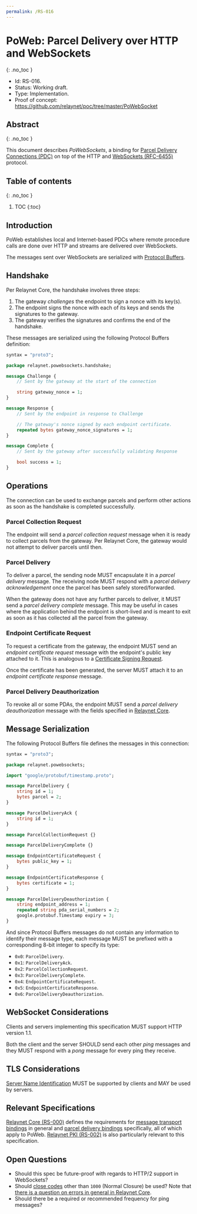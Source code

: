 ```yaml
---
permalink: /RS-016
---
```

# PoWeb: Parcel Delivery over HTTP and WebSockets
{: .no_toc }

- Id: RS-016.
- Status: Working draft.
- Type: Implementation.
- Proof of concept: https://github.com/relaynet/poc/tree/master/PoWebSocket

## Abstract
{: .no_toc }

This document describes _PoWebSockets_, a binding for [Parcel Delivery Connections (PDC)](rs000-core.md#parcel-delivery-binding) on top of the HTTP and [WebSockets (RFC-6455)](https://tools.ietf.org/html/rfc6455) protocol.

## Table of contents
{: .no_toc }

1. TOC
{:toc}

## Introduction

PoWeb establishes local and Internet-based PDCs where remote procedure calls are done over HTTP and streams are delivered over WebSockets.

The messages sent over WebSockets are serialized with [Protocol Buffers](https://developers.google.com/protocol-buffers/).

## Handshake

Per Relaynet Core, the handshake involves three steps:

1. The gateway _challenges_ the endpoint to sign a nonce with its key(s).
1. The endpoint signs the nonce with each of its keys and sends the signatures to the gateway.
1. The gateway verifies the signatures and confirms the end of the handshake.

These messages are serialized using the following Protocol Buffers definition:

```proto
syntax = "proto3";

package relaynet.powebsockets.handshake;

message Challenge {
    // Sent by the gateway at the start of the connection

    string gateway_nonce = 1;
}

message Response {
    // Sent by the endpoint in response to Challenge

    // The gateway's nonce signed by each endpoint certificate.
    repeated bytes gateway_nonce_signatures = 1;
}

message Complete {
    // Sent by the gateway after successfully validating Response

    bool success = 1;
}
```

## Operations

The connection can be used to exchange parcels and perform other actions as soon as the handshake is completed successfully.

### Parcel Collection Request

The endpoint will send a _parcel collection request_ message when it is ready to collect parcels from the gateway. Per Relaynet Core, the gateway would not attempt to deliver parcels until then.

### Parcel Delivery

To deliver a parcel, the sending node MUST encapsulate it in a _parcel delivery_ message. The receiving node MUST respond with a _parcel delivery acknowledgement_ once the parcel has been safely stored/forwarded.

When the gateway does not have any further parcels to deliver, it MUST send a _parcel delivery complete_ message. This may be useful in cases where the application behind the endpoint is short-lived and is meant to exit as soon as it has collected all the parcel from the gateway.

### Endpoint Certificate Request

To request a certificate from the gateway, the endpoint MUST send an _endpoint certificate request_ message with the endpoint's public key attached to it. This is analogous to a [Certificate Signing Request](https://en.wikipedia.org/wiki/Certificate_signing_request).

Once the certificate has been generated, the server MUST attach it to an _endpoint certificate response_ message.

### Parcel Delivery Deauthorization

To revoke all or some PDAs, the endpoint MUST send a _parcel delivery deauthorization_ message with the fields specified in [Relaynet Core](rs000-core.md#pdd).

## Message Serialization

The following Protocol Buffers file defines the messages in this connection:

```proto
syntax = "proto3";

package relaynet.powebsockets;

import "google/protobuf/timestamp.proto";

message ParcelDelivery {
    string id = 1;
    bytes parcel = 2;
}

message ParcelDeliveryAck {
    string id = 1;
}

message ParcelCollectionRequest {}

message ParcelDeliveryComplete {}

message EndpointCertificateRequest {
    bytes public_key = 1;
}

message EndpointCertificateResponse {
    bytes certificate = 1;
}

message ParcelDeliveryDeauthorization {
    string endpoint_address = 1;
    repeated string pda_serial_numbers = 2;
    google.protobuf.Timestamp expiry = 3;
}
```

And since Protocol Buffers messages do not contain any information to identify their message type, each message MUST be prefixed with a corresponding 8-bit integer to specify its type:

- `0x0`: `ParcelDelivery`.
- `0x1`: `ParcelDeliveryAck`.
- `0x2`: `ParcelCollectionRequest`.
- `0x3`: `ParcelDeliveryComplete`.
- `0x4`: `EndpointCertificateRequest`.
- `0x5`: `EndpointCertificateResponse`.
- `0x6`: `ParcelDeliveryDeauthorization`.

## WebSocket Considerations

Clients and servers implementing this specification MUST support HTTP version 1.1.

Both the client and the server SHOULD send each other _ping_ messages and they MUST respond with a _pong_ message for every ping they receive.

## TLS Considerations

[Server Name Identification](https://en.wikipedia.org/wiki/Server_Name_Indication) MUST be supported by clients and MAY be used by servers.

## Relevant Specifications

[Relaynet Core (RS-000)](rs000-core.md) defines the requirements for [message transport bindings](rs000-core.md#message-transport-bindings) in general and [parcel delivery bindings](rs000-core.md#parcel-delivery-binding) specifically, all of which apply to PoWeb. [Relaynet PKI (RS-002)](rs002-pki.md) is also particularly relevant to this specification.

## Open Questions

- Should this spec be future-proof with regards to HTTP/2 support in WebSockets?
- Should [close codes](https://www.iana.org/assignments/websocket/websocket.xml#close-code-number) other than `1000` (Normal Closure) be used? Note that [there is a question on errors in general in Relaynet Core](rs000-core.md#open-questions).
- Should there be a required or recommended frequency for ping messages?
